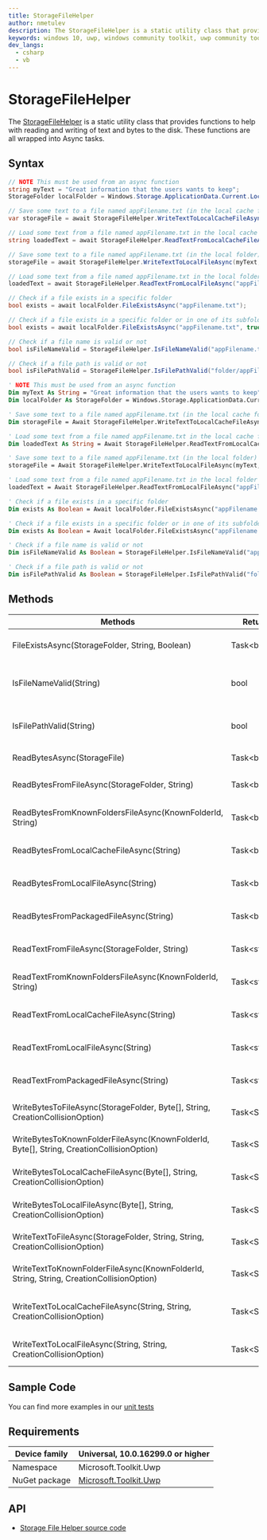 ```yaml
---
title: StorageFileHelper
author: nmetulev
description: The StorageFileHelper is a static utility class that provides functions to help with reading and writing of text and bytes to the disk.  These functions are all wrapped into Async tasks.
keywords: windows 10, uwp, windows community toolkit, uwp community toolkit, uwp toolkit, StorageFileHelper
dev_langs:
  - csharp
  - vb
---
```


# StorageFileHelper

The [StorageFileHelper](https://docs.microsoft.com/dotnet/api/microsoft.toolkit.uwp.helpers.storagefilehelper) is a static utility class that provides functions to help with reading and writing of text and bytes to the disk.  These functions are all wrapped into Async tasks.

## Syntax

```csharp
// NOTE This must be used from an async function
string myText = "Great information that the users wants to keep";
StorageFolder localFolder = Windows.Storage.ApplicationData.Current.LocalFolder;

// Save some text to a file named appFilename.txt (in the local cache folder)
var storageFile = await StorageFileHelper.WriteTextToLocalCacheFileAsync(myText, "appFilename.txt");

// Load some text from a file named appFilename.txt in the local cache folder 
string loadedText = await StorageFileHelper.ReadTextFromLocalCacheFileAsync("appFilename.txt");

// Save some text to a file named appFilename.txt (in the local folder)
storageFile = await StorageFileHelper.WriteTextToLocalFileAsync(myText, "appFilename.txt");

// Load some text from a file named appFilename.txt in the local folder 
loadedText = await StorageFileHelper.ReadTextFromLocalFileAsync("appFilename.txt");

// Check if a file exists in a specific folder
bool exists = await localFolder.FileExistsAsync("appFilename.txt");

// Check if a file exists in a specific folder or in one of its subfolders
bool exists = await localFolder.FileExistsAsync("appFilename.txt", true);

// Check if a file name is valid or not
bool isFileNameValid = StorageFileHelper.IsFileNameValid("appFilename.txt");

// Check if a file path is valid or not
bool isFilePathValid = StorageFileHelper.IsFilePathValid("folder/appFilename.txt");
```

```vb
' NOTE This must be used from an async function
Dim myText As String = "Great information that the users wants to keep"
Dim localFolder As StorageFolder = Windows.Storage.ApplicationData.Current.LocalFolder

' Save some text to a file named appFilename.txt (in the local cache folder)
Dim storageFile = Await StorageFileHelper.WriteTextToLocalCacheFileAsync(myText, "appFilename.txt")

' Load some text from a file named appFilename.txt in the local cache folder 
Dim loadedText As String = Await StorageFileHelper.ReadTextFromLocalCacheFileAsync("appFilename.txt")

' Save some text to a file named appFilename.txt (in the local folder)
storageFile = Await StorageFileHelper.WriteTextToLocalFileAsync(myText, "appFilename.txt")

' Load some text from a file named appFilename.txt in the local folder 
loadedText = Await StorageFileHelper.ReadTextFromLocalFileAsync("appFilename.txt")

' Check if a file exists in a specific folder
Dim exists As Boolean = Await localFolder.FileExistsAsync("appFilename.txt")

' Check if a file exists in a specific folder or in one of its subfolders
Dim exists As Boolean = Await localFolder.FileExistsAsync("appFilename.txt", True)

' Check if a file name is valid or not
Dim isFileNameValid As Boolean = StorageFileHelper.IsFileNameValid("appFilename.txt")

' Check if a file path is valid or not
Dim isFilePathValid As Boolean = StorageFileHelper.IsFilePathValid("folder/appFilename.txt")
```

## Methods

|                                         Methods                                          |       Return Type       |                                        Description                                         |
|------------------------------------------------------------------------------------------|-------------------------|--------------------------------------------------------------------------------------------|
|                     FileExistsAsync(StorageFolder, String, Boolean)                      |    Task&lt;bool&gt;     |            Gets a value indicating whether a file exists in the current folder             |
|                                 IsFileNameValid(String)                                  |          bool           |   Gets a value indicating whether a filename is correct or not using the Storage feature   |
|                                 IsFilePathValid(String)                                  |          bool           |  Gets a value indicating whether a file path is correct or not using the Storage feature   |
|                               ReadBytesAsync(StorageFile)                                |   Task&lt;byte[]&gt;    |                        Gets an array of bytes from a `StorageFile`                         |
|                      ReadBytesFromFileAsync(StorageFolder, String)                       |   Task&lt;byte[]&gt;    |      Gets an array of bytes from a `StorageFile` located in the given `StorageFolder`      |
|                ReadBytesFromKnownFoldersFileAsync(KnownFolderId, String)                 |   Task&lt;byte[]&gt;    |         Gets an array of bytes from a `StorageFile` located in a well known folder         |
|                         ReadBytesFromLocalCacheFileAsync(String)                         |   Task&lt;byte[]&gt;    | Gets an array of bytes from a `StorageFile` located in the application local cache folder  |
|                           ReadBytesFromLocalFileAsync(String)                            |   Task&lt;byte[]&gt;    |    Gets an array of bytes from a `StorageFile` located in the application local folder     |
|                          ReadBytesFromPackagedFileAsync(String)                          |   Task&lt;byte[]&gt;    | Gets an array of bytes from a `StorageFile` located in the application installation folder |
|                       ReadTextFromFileAsync(StorageFolder, String)                       |   Task&lt;string&gt;    |       Gets a string value from a `StorageFile` located in the given `StorageFolder`        |
|                 ReadTextFromKnownFoldersFileAsync(KnownFolderId, String)                 |   Task&lt;string&gt;    |          Gets a string value from a `StorageFile` located in a well known folder           |
|                         ReadTextFromLocalCacheFileAsync(String)                          |   Task&lt;string&gt;    |   Gets a string value from a `StorageFile` located in the application local cache folder   |
|                            ReadTextFromLocalFileAsync(String)                            |   Task&lt;string&gt;    |      Gets a string value from a `StorageFile` located in the application local folder      |
|                          ReadTextFromPackagedFileAsync(String)                           |   Task&lt;string&gt;    |  Gets a string value from a `StorageFile` located in the application installation folder   |
|      WriteBytesToFileAsync(StorageFolder, Byte[], String, CreationCollisionOption)       | Task&lt;StorageFile&gt; |          Saves an array of bytes to a `StorageFile` in the given `StorageFolder`           |
| WriteBytesToKnownFolderFileAsync(KnownFolderId, Byte[], String, CreationCollisionOption) | Task&lt;StorageFile&gt; |              Saves an array of bytes to a `StorageFile` to well known folder               |
|         WriteBytesToLocalCacheFileAsync(Byte[], String, CreationCollisionOption)         | Task&lt;StorageFile&gt; |        Saves an array of bytes to a `StorageFile` to application local cache folder        |
|           WriteBytesToLocalFileAsync(Byte[], String, CreationCollisionOption)            | Task&lt;StorageFile&gt; |           Saves an array of bytes to a `StorageFile` to application local folder           |
|       WriteTextToFileAsync(StorageFolder, String, String, CreationCollisionOption)       | Task&lt;StorageFile&gt; |            Saves a string value to a `StorageFile` in the given `StorageFolder`            |
| WriteTextToKnownFolderFileAsync(KnownFolderId, String, String, CreationCollisionOption)  | Task&lt;StorageFile&gt; |         Saves a string value to a Windows.Storage.StorageFile in well known folder         |
|         WriteTextToLocalCacheFileAsync(String, String, CreationCollisionOption)          | Task&lt;StorageFile&gt; |  Saves a string value to a Windows.Storage.StorageFile in application local cache folder   |
|            WriteTextToLocalFileAsync(String, String, CreationCollisionOption)            | Task&lt;StorageFile&gt; |     Saves a string value to a Windows.Storage.StorageFile in application local folder      |

## Sample Code

You can find more examples in our [unit tests](https://github.com/Microsoft/WindowsCommunityToolkit//blob/master/UnitTests/UnitTests.UWP/Helpers/Test_StorageFileHelper.cs)

## Requirements

| Device family | Universal, 10.0.16299.0 or higher |
| --- | --- |
| Namespace | Microsoft.Toolkit.Uwp |
| NuGet package | [Microsoft.Toolkit.Uwp](https://www.nuget.org/packages/Microsoft.Toolkit.Uwp/) |

## API

* [Storage File Helper source code](https://github.com/Microsoft/WindowsCommunityToolkit//blob/master/Microsoft.Toolkit.Uwp/Helpers/StorageFileHelper.cs)
